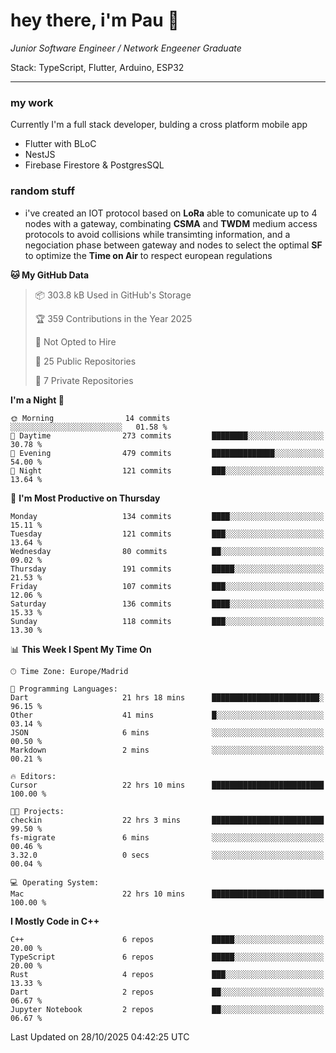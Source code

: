 # hey there, i'm Pau 👋

_Junior Software Engineer / Network Engeener Graduate_

Stack: TypeScript, Flutter, Arduino, ESP32

---

### my work

Currently I'm a full stack developer, bulding a cross platform mobile app

- Flutter with BLoC
- NestJS
- Firebase Firestore & PostgresSQL

### random stuff


- i've created an IOT protocol based on **LoRa** able to comunicate up to 4 nodes with a gateway, combinating **CSMA** and **TWDM** medium access protocols to avoid collisions while transimting information, and a negociation phase between gateway and nodes to select the optimal **SF** to optimize the **Time on Air** to respect european regulations

<!--START_SECTION:waka-->
**🐱 My GitHub Data** 

> 📦 303.8 kB Used in GitHub's Storage 
 > 
> 🏆 359 Contributions in the Year 2025
 > 
> 🚫 Not Opted to Hire
 > 
> 📜 25 Public Repositories 
 > 
> 🔑 7 Private Repositories 
 > 
**I'm a Night 🦉** 

```text
🌞 Morning                14 commits          ░░░░░░░░░░░░░░░░░░░░░░░░░   01.58 % 
🌆 Daytime                273 commits         ████████░░░░░░░░░░░░░░░░░   30.78 % 
🌃 Evening                479 commits         ██████████████░░░░░░░░░░░   54.00 % 
🌙 Night                  121 commits         ███░░░░░░░░░░░░░░░░░░░░░░   13.64 % 
```
📅 **I'm Most Productive on Thursday** 

```text
Monday                   134 commits         ████░░░░░░░░░░░░░░░░░░░░░   15.11 % 
Tuesday                  121 commits         ███░░░░░░░░░░░░░░░░░░░░░░   13.64 % 
Wednesday                80 commits          ██░░░░░░░░░░░░░░░░░░░░░░░   09.02 % 
Thursday                 191 commits         █████░░░░░░░░░░░░░░░░░░░░   21.53 % 
Friday                   107 commits         ███░░░░░░░░░░░░░░░░░░░░░░   12.06 % 
Saturday                 136 commits         ████░░░░░░░░░░░░░░░░░░░░░   15.33 % 
Sunday                   118 commits         ███░░░░░░░░░░░░░░░░░░░░░░   13.30 % 
```


📊 **This Week I Spent My Time On** 

```text
🕑︎ Time Zone: Europe/Madrid

💬 Programming Languages: 
Dart                     21 hrs 18 mins      ████████████████████████░   96.15 % 
Other                    41 mins             █░░░░░░░░░░░░░░░░░░░░░░░░   03.14 % 
JSON                     6 mins              ░░░░░░░░░░░░░░░░░░░░░░░░░   00.50 % 
Markdown                 2 mins              ░░░░░░░░░░░░░░░░░░░░░░░░░   00.21 % 

🔥 Editors: 
Cursor                   22 hrs 10 mins      █████████████████████████   100.00 % 

🐱‍💻 Projects: 
checkin                  22 hrs 3 mins       █████████████████████████   99.50 % 
fs-migrate               6 mins              ░░░░░░░░░░░░░░░░░░░░░░░░░   00.46 % 
3.32.0                   0 secs              ░░░░░░░░░░░░░░░░░░░░░░░░░   00.04 % 

💻 Operating System: 
Mac                      22 hrs 10 mins      █████████████████████████   100.00 % 
```

**I Mostly Code in C++** 

```text
C++                      6 repos             █████░░░░░░░░░░░░░░░░░░░░   20.00 % 
TypeScript               6 repos             █████░░░░░░░░░░░░░░░░░░░░   20.00 % 
Rust                     4 repos             ███░░░░░░░░░░░░░░░░░░░░░░   13.33 % 
Dart                     2 repos             ██░░░░░░░░░░░░░░░░░░░░░░░   06.67 % 
Jupyter Notebook         2 repos             ██░░░░░░░░░░░░░░░░░░░░░░░   06.67 % 
```




 Last Updated on 28/10/2025 04:42:25 UTC
<!--END_SECTION:waka-->


